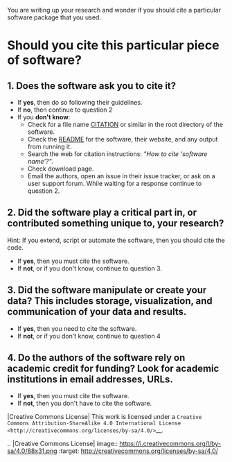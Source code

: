 You are writing up your research and wonder if you should cite a particular software package that you used.

# Should you cite this particular piece of software?

## 1. Does the software ask you to cite it?

* If **yes**, then do so following their guidelines.
* If **no**, then continue to question 2
* If you **don't know**:
    * Check for a file name [CITATION] or similar in the root directory of the
    software.
    * Check the [README] for the software, their website, and any output from
      running it.
    * Search the web for citation instructions: *"How to cite 'software name'?"*.
    * Check download page.
    * Email the authors, open an issue in their issue tracker, or ask on a user
      support forum. While waiting for a response continue to question 2.

## 2. Did the software play a critical part in, or contributed something unique to, your research?

Hint: If you extend, script or automate the software, then you should cite the code.

* If **yes**, then you must cite the software.
* If **not**, or if you don't know, continue to question 3.

## 3. Did the software manipulate or create your data? This includes storage, visualization, and communication of your data and results.

 * If **yes**, then you need to cite the software.
 * If **not**, or if you don't know, continue to question 4

## 4. Do the authors of the software rely on academic credit for funding? Look for academic institutions in email addresses, URLs.

* If **yes**, then you must cite the software.
* If **not**, then you don't have to cite the software.


[CITATION]: http://www.software.ac.uk/blog/2013-09-02-encouraging-citation-software-introducing-citation-files

[README]: https://en.wikipedia.org/wiki/README
|Creative Commons License|
This work is licensed under a `Creative Commons Attribution-ShareAlike
4.0 International
License <http://creativecommons.org/licenses/by-sa/4.0/>`__.

.. |Creative Commons License| image:: https://i.creativecommons.org/l/by-sa/4.0/88x31.png
   :target: http://creativecommons.org/licenses/by-sa/4.0/
